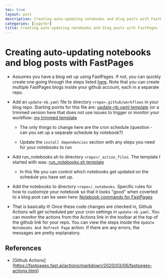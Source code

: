 ```yaml
---
toc: true
layout: post
description: Creating auto-updating notebooks and blog posts with FastPages
categories: [jupyter]
title: Creating auto-updating notebooks and blog posts with FastPages
---
```


# Creating auto-updating notebooks and blog posts with FastPages

* Assumes you have a blog set up using FastPages. If not, you can quickly create one going through the steps listed [here](https://github.com/fastai/fastpages). Note that you can create multiple FastPages blogs inside your github account, each in a separate repo.

* Add an `update-nb.yaml` file to directory `<repo>.github/workflows` in your blog repo. Starting points for this file are: [update-nb.yaml template](https://github.com/github/covid19-dashboard/blob/master/.github/workflows/update-nb.yaml) (or a trimmed version here that does not use issues to trigger or monitor your workflow: [my trimmed template](https://github.com/sanzgiri/covid-19-dashboards/blob/master/.github/workflows/update-nb.yaml)

    - The only things to change here are the cron schedule (question - can you set up a separate schedule by notebook?)

    - Update the `install dependencies` section with any steps you need for your notebooks to run

* Add run_notebooks.sh to directory `<repo>/_action_files`. The template I started with was: 
[run_notebooks.sh template](https://github.com/github/covid19-dashboard/blob/master/_action_files/run_notebooks.sh)

    - In this file you can control which notebooks get updated on the schedule you have set up.

* Add the notebooks to directory `<repo>/_notebooks`. Specific rules for how to customize your notebook so that it looks "good" when coverted to a blog post can be seen here: [Notebook commands for FastPages](https://github.com/fastai/fastpages#writing-blog-posts-with-jupyter)

* That is basically it! Once these code changes are checked in, Github Actions will get scheduled per your cron settings in `update-nb.yaml`. You can monitor the actions from the Actions link in the toolbar at the top of the github link for your repo. You can view the steps inside the `Update Notebooks And Refresh Page` action. If there are any errors, the messages are pretty explanatory.

## References
* [Github Actions] (https://fastpages.fast.ai/actions/markdown/2020/03/06/fastpages-actions.html)
